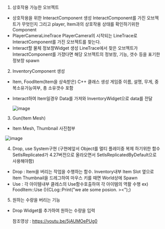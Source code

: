 1. 상호작용 가능한 오브젝트
- 상호작용을 위한 InteractComponent 생성
InteractComponent를 가진 오브젝트가 무엇인지 그리고 player, Item과의 상호작용 상태를 확인하기위한 Component
- PlayerCameraLineTrace
PlayerCamera의 시작되는 LineTrace로 InteractComponent를 가진 오브젝트를 찾는다.
- Interact할 물체 정보창Widget 생성
LineTrace에서 찾은 오브젝트가 InteractComponent를 가졌다면 해당 오브젝트의 정보창, 기능, 갯수 등을 표기한 정보창 spawn

2. InventoryComponent 생성
- Item, FoodItem(Item을 상속받은) C++ 클래스 생성
  게임중 이름, 설명, 무게, 중복소유가능여부, 총 소유갯수 포함
- Interact하여 Item일경우 Data를 가져와 InventoryWidget으로 data를 전달

  ![image](https://github.com/HanYooTae/Unreal-Game-Project1/assets/123162344/fc879561-9053-4963-a84f-561c3bc04492)


3. Gun(Item Mesh)
- Item Mesh, Thumbnail 사진첨부

![image](https://github.com/HanYooTae/Unreal-Game-Project1/assets/123162344/b44a4bd7-6be2-47c8-8adf-9a6adf4a2ff5)

4. Drop, use System구현
 (구현에앞서 Object를 멀티 플레이중 복제 하기위한 함수 SetIsReplicated가 4.27버전으로 올라오면서 SetIsReplicatedByDefault으로 사용해야함)
- Drop : Item을 버리는 작업을 수행하는 함수. Inventory내부 Item Slot 옆으로 Item Thumbnail을 드레그하여 마우스 키를 때면 World상에 Spawn
- Use : 각 아이템내부 클레스의 Use함수호출하여 각 아이템의 역활 수행 ex) FoodItem::Use (){CLog::Print("we ate some posion. ><");}

5. 원하는 수량을 버리는 기능
- Drop Widget를 추가하여 원하는 수량을 입력

  참조영상 : https://youtu.be/5jAUMOePUg0
